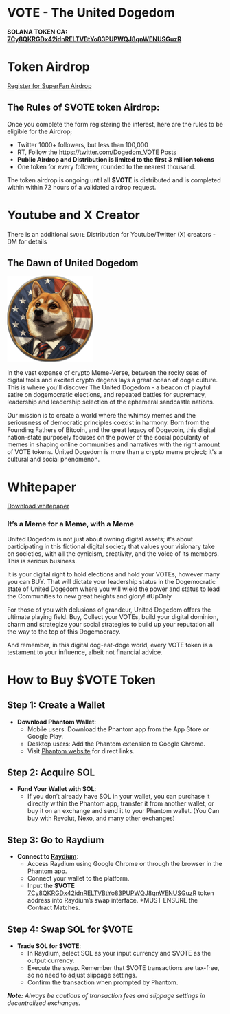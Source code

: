 # VOTE - The United Dogedom
**SOLANA TOKEN CA: [7Cy8QKRGDx42idnRELTVBtYo83PUPWQJ8qnWENUSGuzR](https://solscan.io/token/7Cy8QKRGDx42idnRELTVBtYo83PUPWQJ8qnWENUSGuzR)**

# Token Airdrop 
[Register for SuperFan Airdrop](https://share-eu1.hsforms.com/1fH_eCeu-SlSLCpIfz7sGyA2dxsv3)

## The Rules of $VOTE token Airdrop:

Once you complete the form registering the interest, here are the rules to be eligible for the Airdrop;

- Twitter 1000+ followers, but less than 100,000
- RT, Follow the https://twitter.com/Dogedom_VOTE Posts
- **Public Airdrop and Distribution is limited to the first 3 million tokens**
- One token for every follower, rounded to the nearest thousand.

The token airdrop is ongoing until all **$VOTE** is distributed and is completed within within 72 hours of a validated airdrop request.

# Youtube and X Creator 
There is an additional `$VOTE` Distribution for Youtube/Twitter (X) creators - DM for details


## The Dawn of United Dogedom

<img src="https://github.com/VOTE-UnitedDogedom/Meme/blob/main/VOTE_-_United_Dogedom_Icon.png" alt="drawing" style="width:200px;"/>

In the vast expanse of crypto Meme-Verse, between the rocky seas of digital trolls and excited crypto degens lays a great ocean of doge culture. This is where you'll discover The United Dogedom - a beacon of playful satire on dogemocratic elections, and repeated battles for supremacy, leadership and leadership selection of the ephemeral sandcastle nations.

Our mission is to create a world where the whimsy memes and the seriousness of democratic principles coexist in harmony. Born from the Founding Fathers of Bitcoin, and the great legacy of Dogecoin, this digital nation-state purposely focuses on the power of the social popularity of memes in shaping online communities and narratives with the right amount of VOTE tokens. United Dogedom is more than a crypto meme project; it's a cultural and social phenomenon.

# Whitepaper

[Download whitepaper](https://github.com/VOTE-UnitedDogedom/Meme/blob/main/%24VOTE%20United%20Dogedom%20-%20Whitepaper%20%5Bfinal%20v1.0%5D.pdf)

### It’s a Meme for a Meme, with a Meme

United Dogedom is not just about owning digital assets; it's about participating in this fictional digital society that values your visionary take on societies, with all the cynicism, creativity, and the voice of its members. This is serious business.

It is your digital right to hold elections and hold your VOTEs, however many you can BUY. That will dictate your leadership status in the Dogemocratic state of United Dogedom where you will wield the power and status to lead the Communities to new great heights and glory! #UpOnly

For those of you with delusions of grandeur, United Dogedom offers the ultimate playing field. Buy, Collect your VOTEs, build your digital dominion, charm and strategize your social strategies to build up your reputation all the way to the top of this Dogemocracy.

And remember, in this digital dog-eat-doge world, every VOTE token is a testament to your influence, albeit not financial advice.

# How to Buy $VOTE Token

## Step 1: Create a Wallet
- **Download Phantom Wallet**: 
   - Mobile users: Download the Phantom app from the App Store or Google Play.
   - Desktop users: Add the Phantom extension to Google Chrome. 
   - Visit [Phantom website](https://phantom.app/) for direct links.

## Step 2: Acquire SOL
- **Fund Your Wallet with SOL**:
   - If you don’t already have SOL in your wallet, you can purchase it directly within the Phantom app, transfer it from another wallet, or buy it on an exchange and send it to your Phantom wallet. (You Can buy with Revolut, Nexo, and many other exchanges)

## Step 3: Go to Raydium
- **Connect to [Raydium](https://raydium.io/swap/)**:
   - Access Raydium using Google Chrome or through the browser in the Phantom app.
   - Connect your wallet to the platform.
   - Input the **$VOTE** [7Cy8QKRGDx42idnRELTVBtYo83PUPWQJ8qnWENUSGuzR](https://solscan.io/token/7Cy8QKRGDx42idnRELTVBtYo83PUPWQJ8qnWENUSGuzR) token address into Raydium’s swap interface. *MUST ENSURE the Contract Matches.

## Step 4: Swap SOL for $VOTE
- **Trade SOL for $VOTE**:
   - In Raydium, select SOL as your input currency and $VOTE as the output currency.
   - Execute the swap. Remember that $VOTE transactions are tax-free, so no need to adjust slippage settings.
   - Confirm the transaction when prompted by Phantom.

_**Note:** Always be cautious of transaction fees and slippage settings in decentralized exchanges._
